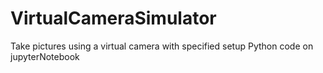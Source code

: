 # VirtualCameraSimulator
Take pictures using a virtual camera with specified setup
Python code on jupyterNotebook
